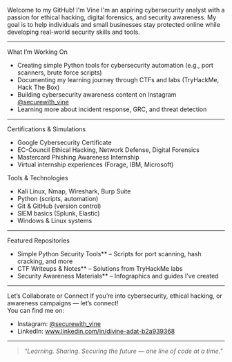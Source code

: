 Welcome to my GitHub! I'm Vine
I'm an aspiring cybersecurity analyst with a passion for ethical hacking, digital forensics, and security awareness. My goal is to help individuals and small businesses stay protected online while developing real-world security skills and tools.

---
 What I’m Working On
- Creating simple Python tools for cybersecurity automation (e.g., port scanners, brute force scripts)
- Documenting my learning journey through CTFs and labs (TryHackMe, Hack The Box)
- Building cybersecurity awareness content on Instagram [@securewith_vine](https://instagram.com/securewith_vine)
- Learning more about incident response, GRC, and threat detection

---
 Certifications & Simulations
-  Google Cybersecurity Certificate
-  EC-Council Ethical Hacking, Network Defense, Digital Forensics
-  Mastercard Phishing Awareness Internship
-  Virtual internship experiences (Forage, IBM, Microsoft)

Tools & Technologies
- Kali Linux, Nmap, Wireshark, Burp Suite
- Python (scripts, automation)
- Git & GitHub (version control)
- SIEM basics (Splunk, Elastic)
- Windows & Linux systems

---
 Featured Repositories
- Simple Python Security Tools** – Scripts for port scanning, hash cracking, and more
- CTF Writeups & Notes** – Solutions from TryHackMe labs
- Security Awareness Materials** – Infographics and guides I’ve created

---
Let’s Collaborate or Connect
If you’re into cybersecurity, ethical hacking, or awareness campaigns — let’s connect!  
You can find me on:
- Instagram: [@securewith_vine](https://instagram.com/securewith_vine)
- LinkedIn: www.linkedin.com/in/divine-adat-b2a939368

---

> *"Learning. Sharing. Securing the future — one line of code at a time."*
